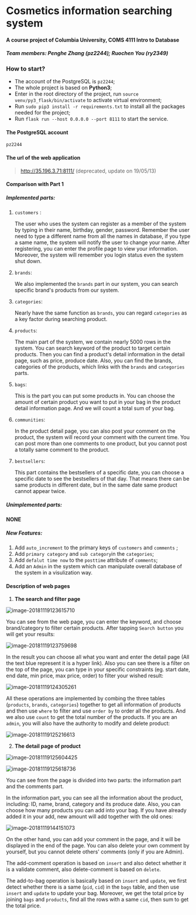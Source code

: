 # Cosmetics information searching system

#### A course project of Columbia University, COMS 4111 Intro to Database

##### Team members: Penghe Zhang (pz2244); Ruochen You (ry2349)



### How to start?

+ The account of the PostgreSQL is `pz2244`;
+ The whole project is based on __Python3__;
+ Enter in the root directory of the project, run `source venv/py3_flask/bin/activate` to activate virtual environment;
+ Run `sudo pip3 install -r requirements.txt` to install all the packages needed for the project;
+ Run `flask run --host 0.0.0.0 --port 8111` to start the service.



#### The PostgreSQL account

`pz2244`



#### The url of the web application

> http://35.196.3.71:8111/ (deprecated, update on 19/05/13)



#### Comparison with Part 1

##### Implemented parts:

1. `customers` : 

   The user who uses the system can register as a member of the system by typing in their name, birthday, gender, password. Remember the user need to type a different name from all the names in database, if you type a same name, the system will notify the user to change your name. After registering, you can enter the profile page to view your information. Moreover, the system will remember you login status even the system shut down.

2. `brands`:

   We also implemented the `brands` part in our system, you can search specific brand's products from our system.

3. `categories`:

   Nearly have the same function as `brands`, you can regard `categories` as a key factor during searching product.

4. `products`:

   The main part of the system, we contain nearly 5000 rows in the system. You can search keyword of the product to target certain products. Then you can find a product's detail information in the detail page, such as price, produce date. Also, you can find the brands, categories of the products, which links with the `brands` and `categories` parts.

5. `bags`:

   This is the part you can put some products in. You can choose the amount of certain product you want to put in your bag in the product detail information page. And we will count a total sum of your bag.

6. `communities`:

   In the product detail page, you can also post your comment on the product, the system will record your comment with the current time. You can post more than one comments to one product, but you cannot post a totally same comment to the product.

7. `bestsellers`:

   This part contains the bestsellers of a specific date, you can choose a specific date to see the bestsellers of that day. That means there can be same products in different date, but in the same date same product cannot appear twice.




##### Unimplemented parts:

__NONE__



##### New Features:

1. Add `auto_increment` to the primary keys of  `customers` and `comments` ;
2. Add `primary category` and `sub category`in the `categories`;
3. Add `defalut time now` to the `posttime` attribute of `comments`;
4. Add an `Admin` in the system which can manipulate overall database of the system in a visulization way. 



#### Description of web pages

1. __The search and filter page__

![image-20181119123615710](./repo/image-20181119123615710.png)

You can see from the web page, you can enter the keyword, and choose brand/category to filter certain products. After tapping `Search button` you will get your results:

![image-20181119123759698](./repo/image-20181119123759698.png)

In the result you can choose all what you want and enter the detail page (All the text blue represent it is a hyper link). Also you can see there is a filter on the top of the page, you can type in your specific constraints (eg. start date, end date, min price, max price, order) to filter your wished result:

![image-20181119124305261](./repo/image-20181119124305261.png)

All these operations are implemented by combing the three tables (`products`, `brands`, `categories`) together to get all information of products and then use `where` to filter and use `order by` to order all the products. And we also use `count` to get the total number of the products. If you are an `admin`, you will also have the authority to modify and delete product:

![image-20181119125216613](./repo/image-20181119125216613.png)



2. __The detail page of product__

![image-20181119125604425](./repo/image-20181119125604425.png)

![image-20181119125618736](./repo/image-20181119125618736.png)

You can see from the page is divided into two parts: the information part and the comments part.

In the information part, you can see all the information about the product, including: ID, name, brand, category and its produce date. Also, you can choose how many products you can add into your bag. If you have already added it in your add, new amount will add together with the old ones:

![image-20181119144151073](./repo/image-20181119144151073.png)

On the other hand, you can add your comment in the page, and it will be displayed in the end of the page. You can also delete your own comment by yourself, but you cannot delete others' comments (only if you are Admin). 

The add-comment operation is based on `insert` and also detect whether it is a validate comment, also delete-comment is based on `delete`.

The add-to-bag operation is basically based on `insert` and `update`, we first detect whether there is a same (`pid`, `cid`) in the `bags` table, and then use `insert` and `update` to update your bag. Moreover, we get the total price by joining `bags` and `products`, find all the rows with a same `cid`, then sum to get the total price.

